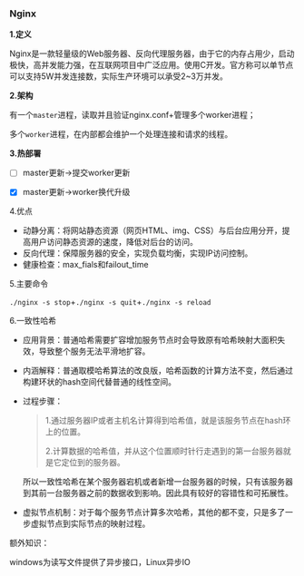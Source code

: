 ### Nginx

**1.定义**

​		Nginx是一款轻量级的Web服务器、反向代理服务器，由于它的内存占用少，启动极快，高并发能力强，在互联网项目中广泛应用。使用C开发。官方称可以单节点可以支持5W并发连接数，实际生产环境可以承受2~3万并发。

**2.架构**

​		有一个`master`进程，读取并且验证nginx.conf+管理多个worker进程；

​		多个`worker`进程，在内部都会维护一个处理连接和请求的线程。

**3.热部署**

- [ ] master更新->提交worker更新

- [x] master更新->worker换代升级

4.优点

- 动静分离：将网站静态资源（网页HTML、img、CSS）与后台应用分开，提高用户访问静态资源的速度，降低对后台的访问。
- 反向代理：保障服务器的安全，实现负载均衡，实现IP访问控制。
- 健康检查：max_fials和failout_time

5.主要命令

`./nginx -s stop`+`./nginx -s quit`+`./nginx -s reload`

6.一致性哈希

- 应用背景：普通哈希需要扩容增加服务节点时会导致原有哈希映射大面积失效，导致整个服务无法平滑地扩容。

- 内涵解释：普通取模哈希算法的改良版，哈希函数的计算方法不变，然后通过构建环状的hash空间代替普通的线性空间。

- 过程步骤：

  > 1.通过服务器IP或者主机名计算得到哈希值，就是该服务节点在hash环上的位置。
  >
  > 2.计算数据的哈希值，并从这个位置顺时针行走遇到的第一台服务器就是它定位到的服务器。

  所以一致性哈希在某个服务器宕机或者新增一台服务器的时候，只有该服务器到其前一台服务器之前的数据收到影响。因此具有较好的容错性和可拓展性。

- 虚拟节点机制：对于每个服务节点计算多次哈希，其他的都不变，只是多了一步虚拟节点到实际节点的映射过程。





额外知识：

windows为读写文件提供了异步接口，Linux异步IO